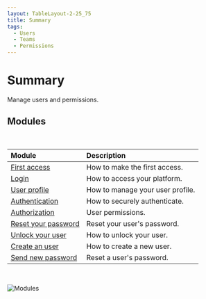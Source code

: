 ```yaml
---
layout: TableLayout-2-25_75
title: Summary
tags:
  - Users
  - Teams
  - Permissions
---
```

# Summary

Manage users and permissions.

## Modules
<br>

| Module | Description |
| :--- | :--- |
| [First access](first_access/) | How to make the first access. |
| [Login](login/) | How to access your platform. |
| [User profile](profile/) | How to manage your user profile. |
| [Authentication](authentication/) | How to securely authenticate. |
| [Authorization](authorization/) | User permissions. |
| [Reset your password](reset_password/) | Reset your user's password. |
| [Unlock your user](unlock_account/) | How to unlock your user. |
| [Create an user](create_user/) | How to create a new user. |
| [Send new password](send_password/) | Reset a user's password. |
<br>

   ![Modules](https://cdn.phishx.io/phishx-docs/images/phishx_settings_users_menu_01.webp)

